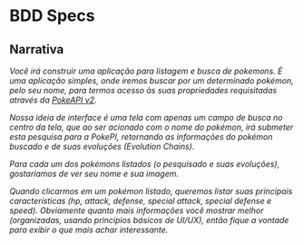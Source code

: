 # **BDD Specs**

## Narrativa

*Você irá construir uma aplicação para listagem e busca de pokemons. É uma aplicação simples, onde iremos buscar por um determinado pokémon, pelo seu nome, para termos acesso às suas propriedades requisitadas através da [PokeAPI v2](https://yzon2606.lt.acemlnb.com/Prod/link-tracker?redirectUrl=aHR0cHMlM0ElMkYlMkZwb2tlYXBpLmNvJTJGJTNGdXRtX3NvdXJjZSUzRE5ld3NsZXR0ZXIlMjZ1dG1fbWVkaXVtJTNEZW1haWwlMjZ1dG1fY29udGVudCUzRFZvYyVDMyVBQStwYXNzb3UrcGFyYSthK2V0YXBhKzIrZG8rUHJvY2Vzc28rU2VsZXRpdm8rZGUrRGVzZW52b2x2ZWRvcitGcm9udC1lbmQrZGErQ29weWJhc2UlMjZ1dG1fY2FtcGFpZ24lM0RQUytGcm9udCswOSUyRjAyJTJGMjAyMw==&sig=FdRPeQfLC6s4wQkpBXeePpewLTRyUZDx3KF2vtS7rodi&iat=1675948904&a=%7C%7C225345843%7C%7C&account=yzon2606%2Eactivehosted%2Ecom&email=beci2YK657NdK4U4p3ZHbmGXChh4NQb1EL9pdWad%2BR8%3D&s=b4aaec9df407b6c9fce789d7eb07d4bc&i=100A159A30A553).*

*Nossa ideia de interface é uma tela com apenas um campo de busca no centro da tela, que ao ser acionado com o nome do pokémon, irá submeter esta pesquisa para a PokePI, retornando as informações do pokémon buscado e de suas evoluções (Evolution Chains).*

*Para cada um dos pokémons listados (o pesquisado e suas evoluções), gostaríamos de ver seu nome e sua imagem.*

*Quando clicarmos em um pokémon listado, queremos listar suas principais características (hp, attack, defense, special attack, special defense e speed). Obviamente quanto mais informações você mostrar melhor (organizadas, usando princípios básicos de UI/UX), então fique a vontade para exibir o que mais achar interessante.*
